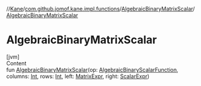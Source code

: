 //[Kane](../../index.md)/[com.github.jomof.kane.impl.functions](../index.md)/[AlgebraicBinaryMatrixScalar](index.md)/[AlgebraicBinaryMatrixScalar](-algebraic-binary-matrix-scalar.md)



# AlgebraicBinaryMatrixScalar  
[jvm]  
Content  
fun [AlgebraicBinaryMatrixScalar](-algebraic-binary-matrix-scalar.md)(op: [AlgebraicBinaryScalarFunction](../-algebraic-binary-scalar-function/index.md), columns: [Int](https://kotlinlang.org/api/latest/jvm/stdlib/kotlin/-int/index.html), rows: [Int](https://kotlinlang.org/api/latest/jvm/stdlib/kotlin/-int/index.html), left: [MatrixExpr](../../com.github.jomof.kane/-matrix-expr/index.md), right: [ScalarExpr](../../com.github.jomof.kane/-scalar-expr/index.md))  



